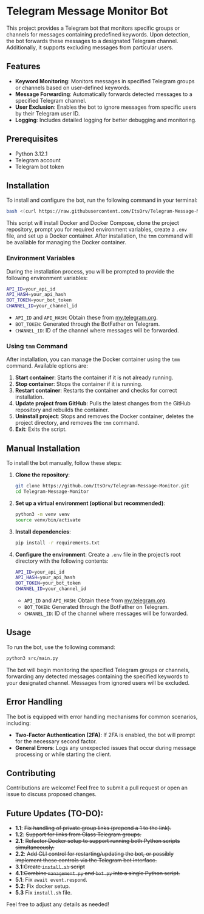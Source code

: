 
# Telegram Message Monitor Bot

This project provides a Telegram bot that monitors specific groups or channels for messages containing predefined keywords. Upon detection, the bot forwards these messages to a designated Telegram channel. Additionally, it supports excluding messages from particular users.

## Features

- **Keyword Monitoring**: Monitors messages in specified Telegram groups or channels based on user-defined keywords.
- **Message Forwarding**: Automatically forwards detected messages to a specified Telegram channel.
- **User Exclusion**: Enables the bot to ignore messages from specific users by their Telegram user ID.
- **Logging**: Includes detailed logging for better debugging and monitoring.

## Prerequisites

- Python 3.12.1
- Telegram account
- Telegram bot token

## Installation

To install and configure the bot, run the following command in your terminal:

```bash
bash <(curl https://raw.githubusercontent.com/ItsOrv/Telegram-Message-Monitor/main/install.sh)
```

This script will install Docker and Docker Compose, clone the project repository, prompt you for required environment variables, create a `.env` file, and set up a Docker container. After installation, the `tmm` command will be available for managing the Docker container.

### Environment Variables

During the installation process, you will be prompted to provide the following environment variables:

```bash
API_ID=your_api_id
API_HASH=your_api_hash
BOT_TOKEN=your_bot_token
CHANNEL_ID=your_channel_id
```

- `API_ID` and `API_HASH`: Obtain these from [my.telegram.org](https://my.telegram.org).
- `BOT_TOKEN`: Generated through the BotFather on Telegram.
- `CHANNEL_ID`: ID of the channel where messages will be forwarded.

### Using `tmm` Command

After installation, you can manage the Docker container using the `tmm` command. Available options are:

1. **Start container**: Starts the container if it is not already running.
2. **Stop container**: Stops the container if it is running.
3. **Restart container**: Restarts the container and checks for correct installation.
4. **Update project from GitHub**: Pulls the latest changes from the GitHub repository and rebuilds the container.
5. **Uninstall project**: Stops and removes the Docker container, deletes the project directory, and removes the `tmm` command.
6. **Exit**: Exits the script.

## Manual Installation

To install the bot manually, follow these steps:

1. **Clone the repository**:
   ```bash
   git clone https://github.com/ItsOrv/Telegram-Message-Monitor.git
   cd Telegram-Message-Monitor
   ```

2. **Set up a virtual environment (optional but recommended)**:
   ```bash
   python3 -m venv venv
   source venv/bin/activate
   ```

3. **Install dependencies**:
   ```bash
   pip install -r requirements.txt
   ```

4. **Configure the environment**:
   Create a `.env` file in the project’s root directory with the following contents:
   ```bash
   API_ID=your_api_id
   API_HASH=your_api_hash
   BOT_TOKEN=your_bot_token
   CHANNEL_ID=your_channel_id
   ```
   - `API_ID` and `API_HASH`: Obtain these from [my.telegram.org](https://my.telegram.org).
   - `BOT_TOKEN`: Generated through the BotFather on Telegram.
   - `CHANNEL_ID`: ID of the channel where messages will be forwarded.

## Usage

To run the bot, use the following command:

```bash
python3 src/main.py
```

The bot will begin monitoring the specified Telegram groups or channels, forwarding any detected messages containing the specified keywords to your designated channel. Messages from ignored users will be excluded.

## Error Handling

The bot is equipped with error handling mechanisms for common scenarios, including:

- **Two-Factor Authentication (2FA)**: If 2FA is enabled, the bot will prompt for the necessary second factor.
- **General Errors**: Logs any unexpected issues that occur during message processing or while starting the client.

## Contributing

Contributions are welcome! Feel free to submit a pull request or open an issue to discuss proposed changes.

## Future Updates (TO-DO):

- **1.1**: ~~Fix handling of private group links (prepend a 1 to the link).~~
- **1.2**: ~~Support for links from Glass Telegram groups.~~
- **2.1**: ~~Refactor Docker setup to support running both Python scripts simultaneously.~~
- **2.2**: ~~Add CLI control for restarting/updating the bot, or possibly implement these controls via the Telegram bot interface.~~
- **3.1**:~~Create `install.sh` script~~
- **4.1**:~~Combine `management.py` and `bot.py` into a single Python script.‍‍~~
- **5.1**: Fix `await event.respond`.
- **5.2**: Fix docker setup.
- **5.3** Fix `install.sh` file.

  


Feel free to adjust any details as needed!
